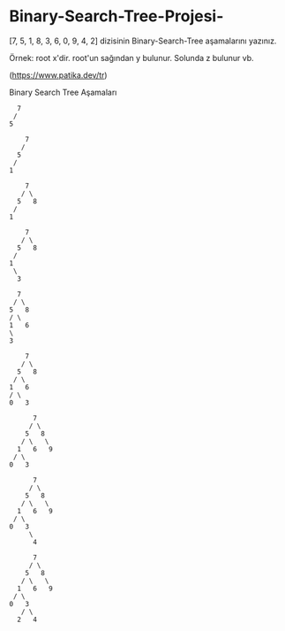 # Binary-Search-Tree-Projesi-
[7, 5, 1, 8, 3, 6, 0, 9, 4, 2] dizisinin Binary-Search-Tree aşamalarını yazınız.

Örnek: root x'dir. root'un sağından y bulunur. Solunda z bulunur vb.

(https://www.patika.dev/tr)

Binary Search Tree Aşamaları
```
  7
 /
5
```
```
    7
   /
  5
 /
1 
```
```
    7
   / \
  5   8
 /
1
```
```
    7
   / \
  5   8
 / 
1  
 \
  3
  ```
  ```
    7
   / \
  5   8
 / \
1   6
 \
  3
  ```
  ```
      7
     / \
    5   8
   / \
  1   6
 / \
0   3
```
```
      7
     / \
    5   8
   / \   \
  1   6   9
 / \
0   3
```
```
      7
     / \
    5   8
   / \   \
  1   6   9
 / \
0   3
     \
      4
```
```
      7
     / \
    5   8
   / \   \
  1   6   9
 / \
0   3
   / \
  2   4
  
  
  


